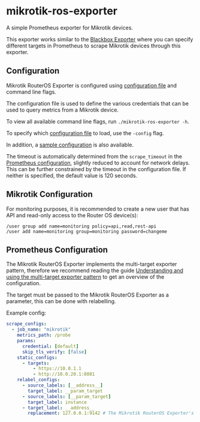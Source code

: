 # mikrotik-ros-exporter

A simple Prometheus exporter for Mikrotik devices.

This exporter works similar to the [Blackbox Exporter](https://github.com/prometheus/blackbox_exporter) where you can specify different targets in Prometheus to scrape Mikrotik devices through this exporter.

## Configuration

Mikrotik RouterOS Exporter is configured using [configuration file](CONFIGURATION.md) and command line flags.

The configuration file is used to define the various credentials that can be used to query metrics from a Mikrotik device.

To view all available command line flags, run `./mikrotik-ros-exporter -h`.

To specify which [configuration file](CONFIGURATION.md) to load, use the `-config` flag.

In addition, a [sample configuration](examples/config.yml) is also available.

The timeout is automatically determined from the `scrape_timeout` in the [Prometheus configuration](https://prometheus.io/docs/prometheus/latest/configuration/configuration/#configuration-file), slightly reduced to account for network delays. This can be further constrained by the timeout in the configuration file. If neither is specified, the default value is 120 seconds.

## Mikrotik Configuration

For monitoring purposes, it is recommended to create a new user that has API and read-only access to the Router OS device(s):

```
/user group add name=monitoring policy=api,read,rest-api
/user add name=monitoring group=monitoring password=changeme
```

## Prometheus Configuration

The Mikrotik RouterOS Exporter implements the multi-target exporter pattern, therefore we recommend reading the guide [Understanding and using the multi-target exporter pattern](https://prometheus.io/docs/guides/multi-target-exporter/) to get an overview of the configuration.

The target must be passed to the Mikrotik RouterOS Exporter as a parameter, this can be done with relabelling.

Example config:

```yaml
scrape_configs:
  - job_name: "mikrotik"
    metrics_path: /probe
    params:
      credential: [default]
      skip_tls_verify: [false]
    static_configs:
      - targets:
          - https://10.0.1.1
          - http://10.0.20.1:8081
    relabel_configs:
      - source_labels: [__address__]
        target_label: __param_target
      - source_labels: [__param_target]
        target_label: instance
      - target_label: __address__
        replacement: 127.0.0.1:9142 # The Mikrotik RouterOS Exporter's real hostname:port.
```
